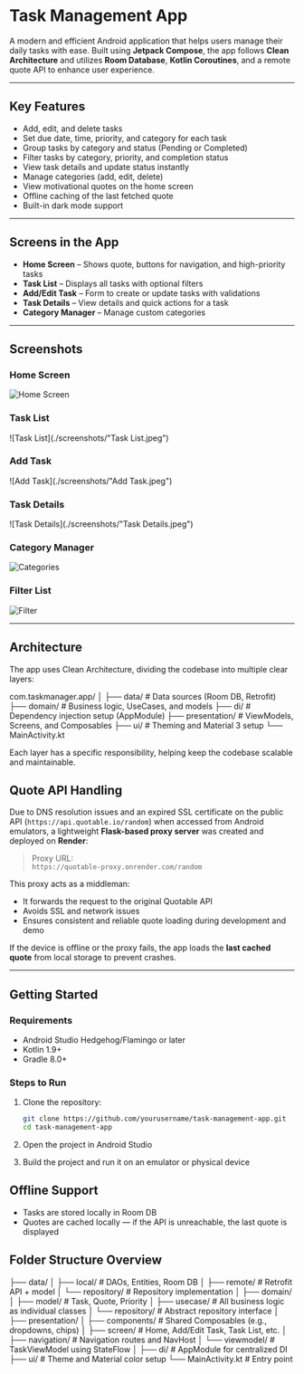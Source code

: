# Task Management App

A modern and efficient Android application that helps users manage their daily tasks with ease. Built using **Jetpack Compose**, the app follows **Clean Architecture** and utilizes **Room Database**, **Kotlin Coroutines**, and a remote quote API to enhance user experience.

---

## Key Features

- Add, edit, and delete tasks
- Set due date, time, priority, and category for each task
- Group tasks by category and status (Pending or Completed)
- Filter tasks by category, priority, and completion status
- View task details and update status instantly
- Manage categories (add, edit, delete)
- View motivational quotes on the home screen
- Offline caching of the last fetched quote
- Built-in dark mode support

---

## Screens in the App

- **Home Screen** – Shows quote, buttons for navigation, and high-priority tasks
- **Task List** – Displays all tasks with optional filters
- **Add/Edit Task** – Form to create or update tasks with validations
- **Task Details** – View details and quick actions for a task
- **Category Manager** – Manage custom categories

---

## Screenshots

### Home Screen
![Home Screen](./screenshots/Home.jpeg)

### Task List
![Task List](./screenshots/"Task List.jpeg")

### Add Task
![Add Task](./screenshots/"Add Task.jpeg")

### Task Details
![Task Details](./screenshots/"Task Details.jpeg")

### Category Manager
![Categories](./screenshots/Categories.jpeg)

### Filter List
![Filter](./screenshots/Filter.jpeg)

___

## Architecture

The app uses Clean Architecture, dividing the codebase into multiple clear layers:

com.taskmanager.app/
│
├── data/ # Data sources (Room DB, Retrofit)
├── domain/ # Business logic, UseCases, and models
├── di/ # Dependency injection setup (AppModule)
├── presentation/ # ViewModels, Screens, and Composables
├── ui/ # Theming and Material 3 setup
└── MainActivity.kt


Each layer has a specific responsibility, helping keep the codebase scalable and maintainable.


## Quote API Handling

Due to DNS resolution issues and an expired SSL certificate on the public API (`https://api.quotable.io/random`) when accessed from Android emulators, a lightweight **Flask-based proxy server** was created and deployed on **Render**:

> Proxy URL:  
> `https://quotable-proxy.onrender.com/random`

This proxy acts as a middleman:
- It forwards the request to the original Quotable API
- Avoids SSL and network issues
- Ensures consistent and reliable quote loading during development and demo

If the device is offline or the proxy fails, the app loads the **last cached quote** from local storage to prevent crashes.

---

## Getting Started

### Requirements

- Android Studio Hedgehog/Flamingo or later
- Kotlin 1.9+
- Gradle 8.0+

### Steps to Run

1. Clone the repository:
   ```bash
   git clone https://github.com/yourusername/task-management-app.git
   cd task-management-app
   
   ````
2. Open the project in Android Studio

3. Build the project and run it on an emulator or physical device

## Offline Support

- Tasks are stored locally in Room DB
- Quotes are cached locally — if the API is unreachable, the last quote is displayed

## Folder Structure Overview

├── data/
│   ├── local/      # DAOs, Entities, Room DB
│   ├── remote/     # Retrofit API + model
│   └── repository/ # Repository implementation
│
├── domain/
│   ├── model/      # Task, Quote, Priority
│   ├── usecase/    # All business logic as individual classes
│   └── repository/ # Abstract repository interface
│
├── presentation/
│   ├── components/ # Shared Composables (e.g., dropdowns, chips)
│   ├── screen/     # Home, Add/Edit Task, Task List, etc.
│   ├── navigation/ # Navigation routes and NavHost
│   └── viewmodel/  # TaskViewModel using StateFlow
│
├── di/             # AppModule for centralized DI
├── ui/             # Theme and Material color setup
└── MainActivity.kt # Entry point



